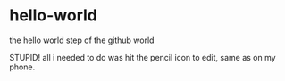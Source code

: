 # hello-world
the hello world step of the github world

STUPID! all i needed to do was hit the pencil icon to edit, same as on my phone.
